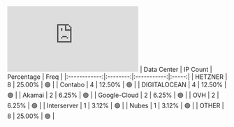 ![Diagramm](https://github.com/obajay/StateSync-snapshots/blob/main/Projects/Likecoin/1/README.md)
| Data Center | IP Count | Percentage | Freq |
|:------------:|:--------:|:-----------:|:-----:|
| HETZNER | 8 | 25.00% | 🟢 |
| Contabo | 4 | 12.50% | 🟢 |
| DIGITALOCEAN | 4 | 12.50% | 🟢 |
| Akamai | 2 | 6.25% | 🟢 |
| Google-Cloud | 2 | 6.25% | 🟢 |
| OVH | 2 | 6.25% | 🟢 |
| Interserver | 1 | 3.12% | 🟢 |
| Nubes | 1 | 3.12% | 🟢 |
| OTHER | 8 | 25.00% | 🟢 |